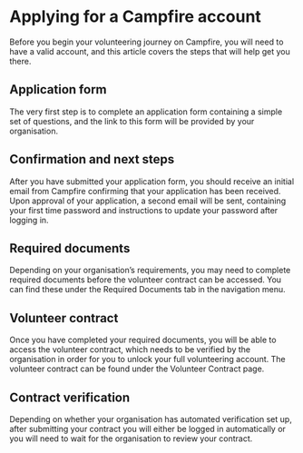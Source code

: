 # Applying for a Campfire account

Before you begin your volunteering journey on Campfire, you will need to have a valid account, and this article covers the steps that will help get you there. 

## Application form

The very first step is to complete an application form containing a simple set of questions, and the link to this form will be provided by your organisation. 

## Confirmation and next steps
After you have submitted your application form, you should receive an initial email from Campfire confirming that your application has been received. Upon approval of your application, a second email will be sent, containing your first time password and instructions to update your password after logging in. 

## Required documents
Depending on your organisation’s requirements, you may need to complete required documents before the volunteer contract can be accessed. You can find these under the Required Documents tab in the navigation menu.

## Volunteer contract
Once you have completed your required documents, you will be able to access the volunteer contract, which needs to be verified by the organisation in order for you to unlock your full volunteering account. The volunteer contract can be found under the Volunteer Contract page. 

## Contract verification
Depending on whether your organisation has automated verification set up, after submitting your contract you will either be logged in automatically or you will need to wait for the organisation to review your contract.